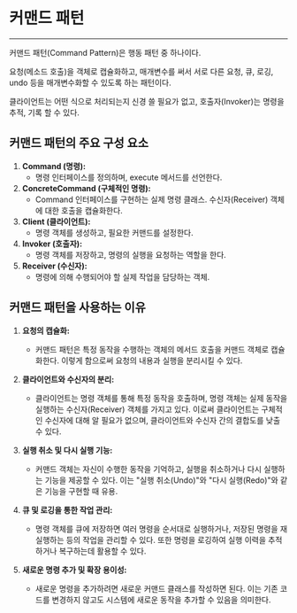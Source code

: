 # 커맨드 패턴

---
커맨드 패턴(Command Pattern)은 행동 패턴 중 하나이다.

요청(메소드 호출)을 객체로 캡슐화하고, 매개변수를 써서 서로 다른 요청, 큐, 로깅, undo 등을 매개변수화할 수 있도록 하는 패턴이다. 

클라이언트는 어떤 식으로 처리되는지 신경 쓸 필요가 없고, 호출자(Invoker)는 명령을 추적, 기록 할 수 있다.

## 커맨드 패턴의 주요 구성 요소

1. **Command (명령):**
   - 명령 인터페이스를 정의하며, execute 메서드를 선언한다.
2. **ConcreteCommand (구체적인 명령):**
   - Command 인터페이스를 구현하는 실제 명령 클래스. 수신자(Receiver) 객체에 대한 호출을 캡슐화한다.
3. **Client (클라이언트):**
   - 명령 객체를 생성하고, 필요한 커맨드를 설정한다.
4. **Invoker (호출자):**
   - 명령 객체를 저장하고, 명령의 실행을 요청하는 역할을 한다.
5. **Receiver (수신자):**
   - 명령에 의해 수행되어야 할 실제 작업을 담당하는 객체.


## 커맨드 패턴을 사용하는 이유

1. **요청의 캡슐화:**
   - 커맨드 패턴은 특정 동작을 수행하는 객체의 메서드 호출을 커맨드 객체로 캡슐화한다. 이렇게 함으로써 요청의 내용과 실행을 분리시킬 수 있다.

2. **클라이언트와 수신자의 분리:**
   - 클라이언트는 명령 객체를 통해 특정 동작을 호출하며, 명령 객체는 실제 동작을 실행하는 수신자(Receiver) 객체를 가지고 있다. 이로써 클라이언트는 구체적인 수신자에 대해 알 필요가 없으며, 클라이언트와 수신자 간의 결합도를 낮출 수 있다.

3. **실행 취소 및 다시 실행 기능:**
   - 커맨드 객체는 자신이 수행한 동작을 기억하고, 실행을 취소하거나 다시 실행하는 기능을 제공할 수 있다. 이는 "실행 취소(Undo)"와 "다시 실행(Redo)"와 같은 기능을 구현할 때 유용.

4. **큐 및 로깅을 통한 작업 관리:**
   - 명령 객체를 큐에 저장하면 여러 명령을 순서대로 실행하거나, 저장된 명령을 재실행하는 등의 작업을 관리할 수 있다. 또한 명령을 로깅하여 실행 이력을 추적하거나 복구하는데 활용할 수 있다.

5. **새로운 명령 추가 및 확장 용이성:**
   - 새로운 명령을 추가하려면 새로운 커맨드 클래스를 작성하면 된다. 이는 기존 코드를 변경하지 않고도 시스템에 새로운 동작을 추가할 수 있음을 의미한다.
